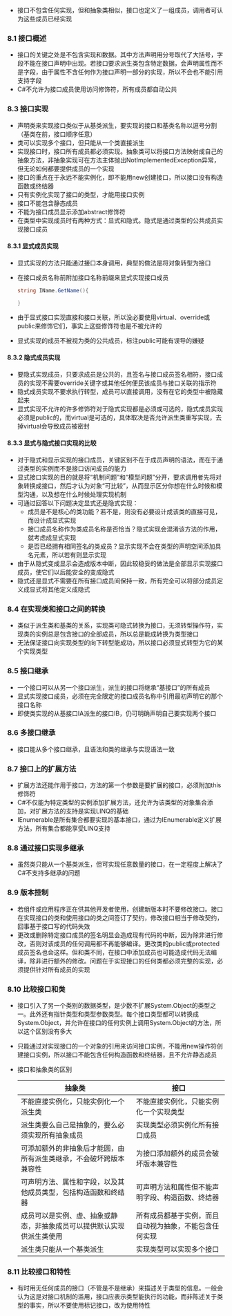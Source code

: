 - 接口不包含任何实现，但和抽象类相似，接口也定义了一组成员，调用者可认为这些成员已经实现

### 8.1 接口概述

- 接口的关键之处是不包含实现和数据。其中方法声明用分号取代了大括号，字段不能在接口声明中出现。若接口要求派生类包含特定数据，会声明属性而不是字段，由于属性不含任何作为接口声明一部分的实现，所以不会也不能引用支持字段
- C#不允许为接口成员使用访问修饰符，所有成员都自动公共

### 8.3 接口实现

- 声明类来实现接口类似于从基类派生，要实现的接口和基类名称以逗号分割（基类在前，接口顺序任意）
- 类可以实现多个接口，但只能从一个类直接派生
- 实现接口时，接口所有成员都必须实现。抽象类可以将接口方法映射成自己的抽象方法，非抽象实现可在方法主体抛出NotImplementedException异常，但无论如何都要提供成员的一个实现
- 接口的重点在于永远不能实例化，即不能用new创建接口，所以接口没有构造函数或终结器
- 只有实例化实现了接口的类型，才能用接口实例
- 接口不能包含静态成员
- 不能为接口成员显示添加abstract修饰符
- 在类型中实现成员时有两种方式：显式和隐式。隐式是通过类型的公共成员实现接口成员

#### 8.3.1 显式成员实现

- 显式实现的方法只能通过接口本身调用，典型的做法是将对象转型为接口

- 在接口成员名称前附加接口名称前缀来显式实现接口成员

  ```c#
  string IName.GetName(){
  
  }
  ```

- 由于显式接口实现直接和接口关联，所以没必要使用virtual、override或public来修饰它们，事实上这些修饰符也是不被允许的

- 显式实现的成员不被视为类的公共成员，标注public可能有误导的嫌疑

#### 8.3.2 隐式成员实现

- 要隐式实现成员，只要求成员是公共的，且签名与接口成员签名相符，接口成员的实现不需要override关键字或其他任何便民该成员与接口关联的指示符
- 隐式成员实现不要求执行转型，成员可以直接调用，没有在它的类型中被隐藏起来
- 显式实现不允许的许多修饰符对于隐式实现都是必须或可选的，隐式成员实现必须是public的，而virtual是可选的，具体取决是否允许派生类重写实现，去掉virtual会导致成员被密封

#### 8.3.3 显式与隐式接口实现的比较

- 对于隐式和显示实现的接口成员，关键区别不在于成员声明的语法，而在于通过类型的实例而不是接口访问成员的能力
- 显式接口实现的目的就是将“机制问题”和“模型问题”分开，要求调用者先将对象转换成接口，然后才认为对象“可比较”，从而显示区分你想在什么时候和模型沟通，以及想在什么时候处理实现机制
- 可通过回答以下问题决定显式还是隐式实现：
  - 成员是不是核心的类功能？若不是，则没有必要设计成该类的直接可见，而设计成显式实现
  - 接口成员名称作为类成员名称是否恰当？隐式实现会混淆该方法的作用，就考虑成显式实现
  - 是否已经拥有相同签名的类成员？显示实现不会在类型的声明空间添加具名元素，所以若有则显示实现
- 由于从隐式变成显示会造成版本中断，因此较稳妥的做法是全部显示实现接口成员，使它们以后能安全的变成隐式
- 隐式还是显式不需要在所有接口成员间保持一致，所有完全可以将部分成员定义成显式将其他定义成隐式

### 8.4 在实现类和接口之间的转换

- 类似于派生类和基类的关系，实现类可隐式转换为接口，无须转型操作符，实现类的实例总是包含接口的全部成员，所以总是能成转换为类型接口
- 无法保证接口向实现类型的向下转型能成功，所以接口必须显式转型为它的某个实现类型

### 8.5 接口继承

- 一个接口可以从另一个接口派生，派生的接口将继承“基接口”的所有成员
- 显式实现接口成员，必须在完全限定的接口成员名称中引用最初声明它的那个接口名称
- 即使类实现的从基接口IA派生的接口IB，仍可明确声明自己要实现两个接口

### 8.6 多接口继承

- 接口能从多个接口继承，且语法和类的继承与实现语法一致

### 8.7 接口上的扩展方法

- 扩展方法还能作用于接口，方法的第一个参数是要扩展的接口，必须附加this修饰符
- C#不仅能为特定类型的实例添加扩展方法，还允许为该类型的对象集合添加，对扩展方法的支持是实现LINQ的基础
- IEnumerable是所有集合都要实现的基本接口，通过为IEnumerable定义扩展方法，所有集合都能享受LINQ支持

### 8.8 通过接口实现多继承

- 虽然类只能从一个基类派生，但可实现任意数量的接口，在一定程度上解决了C#不支持多继承的问题

### 8.9 版本控制

- 若组件或应用程序正在供其他开发者使用，创建新版本时不要修改接口。接口在实现接口的类和使用接口的类之间签订了契约，修改接口相当于修改契约，回事基于接口写的代码失效
- 更改或删除特定接口成员的签名明显会造成现有代码的中断，因为除非进行修改，否则对该成员的任何调用都不再能够编译。更改类的public或protected成员签名也会这样。但和类不同，在接口中添加成员也可能造成代码无法编译，除非进行额外的修改。问题在于实现接口的任何类都必须完整的实现，必须提供针对所有成员的实现

### 8.10 比较接口和类

- 接口引入了另一个类别的数据类型，是少数不扩展System.Object的类型之一。此外还有指针类型和类型参数类型。每个接口类型都可以转换成System.Object，并允许在接口的任何实例上调用System.Object的方法，所以这个区别没有多大

- 只能通过对实现接口的一个对象的引用来访问接口实例，不能用new操作符创建接口实例，所以接口不能包含任何构造函数和终结器，且不允许静态成员

- 接口和抽象类的区别

  | 抽象类                                                       | 接口                                                   |
  | ------------------------------------------------------------ | ------------------------------------------------------ |
  | 不能直接实例化，只能实例化一个派生类                         | 不能直接实例化，只能实例化一个实现类型                 |
  | 派生类要么自己是抽象的，要么必须实现所有抽象成员             | 实现类型必须实例化所有接口成员                         |
  | 可添加额外的非抽象后才能圆，由所有派生类继承，不会破坏跨版本兼容性 | 为接口添加额外的成员会破坏版本兼容性                   |
  | 可声明方法、属性和字段，以及其他成员类型，包括构造函数和终结器 | 可声明方法和属性但不能声明字段、构造函数、终结器       |
  | 成员可以是实例、虚、抽象或静态，非抽象成员可以提供默认实现供派生类使用 | 所有成员都基于实例，而且自动视为抽象，不能包含任何实现 |
  | 派生类只能从一个基类派生                                     | 实现类型可以实现多个接口                               |

### 8.11 比较接口和特性

- 有时用无任何成员的接口（不管是不是继承）来描述关于类型的信息。一般会认为这是对接口机制的滥用，接口应表示类型能执行的功能，而非陈述关于类型的事实，所以不要使用标记接口，改为使用特性

